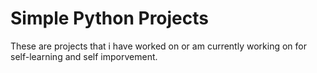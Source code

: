 # Simple Python Projects
These are projects that i have worked on or am currently working on for self-learning and self imporvement.

